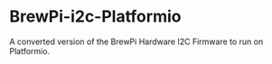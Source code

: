 # BrewPi-i2c-Platformio

A converted version of the BrewPi Hardware I2C Firmware to run on Platformio. 
